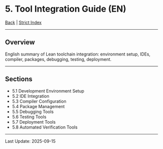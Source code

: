 # 5. Tool Integration Guide (EN)

[Back](../README-en.md) | [Strict Index](../INDEX-en.md)

---

## Overview

English summary of Lean toolchain integration: environment setup, IDEs, compiler, packages, debugging, testing, deployment.

---

## Sections

- 5.1 Development Environment Setup
- 5.2 IDE Integration
- 5.3 Compiler Configuration
- 5.4 Package Management
- 5.5 Debugging Tools
- 5.6 Testing Tools
- 5.7 Deployment Tools
- 5.8 Automated Verification Tools

---

Last Update: 2025-09-15

